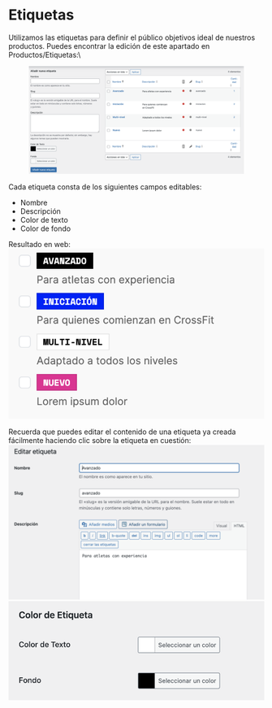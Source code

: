 # Etiquetas

Utilizamos las etiquetas para definir el público objetivos ideal de nuestros productos. Puedes encontrar la edición de este apartado en Productos/Etiquetas:\


<figure><img src="../../../.gitbook/assets/image (8).png" alt=""><figcaption></figcaption></figure>

Cada etiqueta consta de los siguientes campos editables:

* Nombre
* Descripción
* Color de texto
* Color de fondo

Resultado en web:\
![](<../../../.gitbook/assets/image (10).png>)

Recuerda que puedes editar el contenido de una etiqueta ya creada fácilmente haciendo clic sobre la etiqueta en cuestión:\
![](<../../../.gitbook/assets/image (11).png>)![](<../../../.gitbook/assets/image (12).png>)



